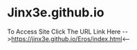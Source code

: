 # Jinx3e.github.io
To Access Site Click The URL Link Here -->https://jinx3e.github.io/Eros/index.html<--
